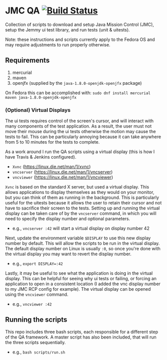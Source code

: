 # JMC QA [![Build Status](https://travis-ci.org/aptmac/jmc-qa.svg?branch=master)](https://travis-ci.org/aptmac/jmc-qa)

Collection of scripts to download and setup Java Mission Control (JMC), setup the Jemmy ui test library, and run tests (unit & uitests).

Note: these instructions and scripts currently apply to the Fedora OS and may require adjustments to run properly otherwise.

## Requirements

1. mercurial
2. maven
3. openjfx (supplied by the `java-1.8.0-openjdk-openjfx` package)

On Fedora this can be accomplished with: `sudo dnf install mercurial maven java-1.8.0-openjdk-openjfx`

### (Optional) Virtual Displays

The ui tests requires control of the screen's cursor, and will interact with many components of the test application. As a result, the user must not move their mouse during the ui tests otherwise the motion may cause the tests to fail. This can be particularly annoying because it can take anywhere from 5 to 10 minutes for the tests to complete.

As a work around I run the QA scripts using a virtual display (this is how I have Travis & Jenkins configured).

- `Xvnc` (https://linux.die.net/man/1/xvnc)
- `vncserver` (https://linux.die.net/man/1/vncserver)
- `vncviewer` (https://linux.die.net/man/1/vncviewer)

`Xvnc` is based on the standard X server, but used a virtual display. This allows applications to display themselves as they would on your monitor, but you can think of them as running in the background. This is particularly useful for the uitests because it allows the user to retain their cursor and not have to sacrifice their screen to the tests. Setting up and running the virtual display can be taken care of by the `vncserver` command, in which you will need to specify the display number and optional parameters.

- e.g., `vncserver :42` will start a virtual display on display number 42

Next, update the environment variable `$DISPLAY` to use this new display number by default. This will allow the scripts to be run in the virtual display. The default display number on Linux is usually `:0`, so once you're done with the virtual display you may want to revert the display number.

- e.g., `export DISPLAY=:42`

Lastly, it may be useful to see what the application is doing in the virtual display. This can be helpful for seeing why ui tests or failing, or forcing an application to open in a consistent location (I added the vnc display number to my JMC RCP config for example). The virtual display can be opened using the `vncviewer` command.

- e.g., `vncviewer :42`

## Running the scripts

This repo includes three bash scripts, each responsible for a different step of the QA framework. A master script has also been included, that will run the three scripts sequentially.

- e.g., `bash scripts/run.sh`
